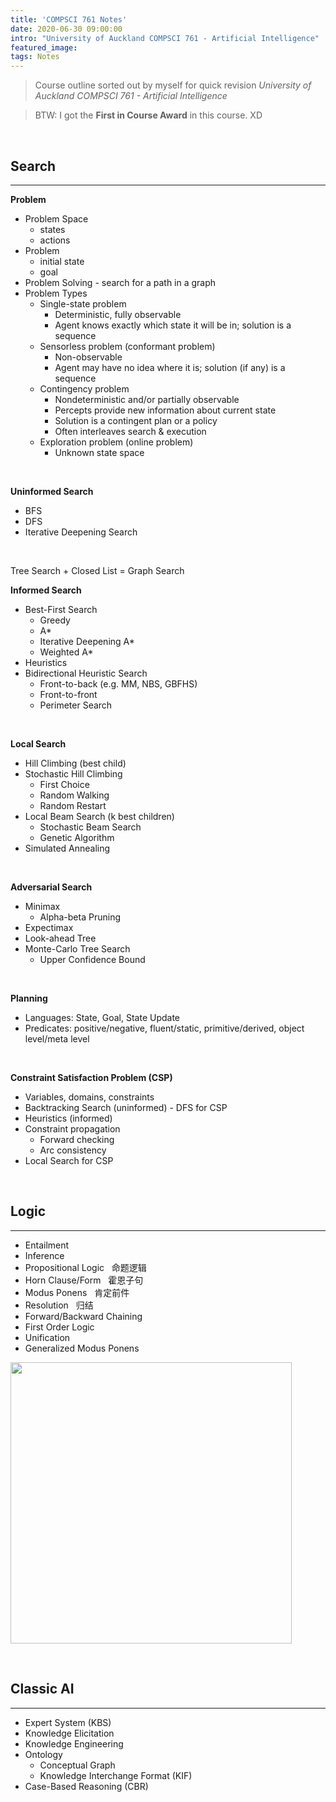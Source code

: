 ```yaml
---
title: 'COMPSCI 761 Notes'
date: 2020-06-30 09:00:00
intro: "University of Auckland COMPSCI 761 - Artificial Intelligence"
featured_image:
tags: Notes
---
```


> Course outline sorted out by myself for quick revision
> <i>University of Auckland COMPSCI 761 - Artificial Intelligence</i>

> BTW: I got the <b>First in Course Award</b> in this course. XD

<br/>

## Search
<hr/>

**Problem**
- Problem Space
    - states
    - actions
- Problem
    - initial state
    - goal
- Problem Solving - search for a path in a graph
- Problem Types
    - Single-state problem
        - Deterministic, fully observable  
        - Agent knows exactly which state it will be in; solution is a sequence 
    - Sensorless problem (conformant problem)
        - Non-observable 
        - Agent may have no idea where it is; solution (if any) is a sequence 
    - Contingency problem
        - Nondeterministic and/or partially observable 
        - Percepts provide new information about current state 
        - Solution is a contingent plan or a policy 
        - Often interleaves search & execution 
    - Exploration problem (online problem) 
        - Unknown state space 
<br/>

**Uninformed Search**
- BFS
- DFS
- Iterative Deepening Search
<br/>

Tree Search + Closed List = Graph Search
<br/>

**Informed Search**
- Best-First Search
    - Greedy
    - A*
    - Iterative Deepening A*
    - Weighted A*
- Heuristics
- Bidirectional Heuristic Search
    - Front-to-back (e.g. MM, NBS, GBFHS)
    - Front-to-front
    - Perimeter Search
<br/>

**Local Search**
- Hill Climbing (best child)
- Stochastic Hill Climbing
    - First Choice
    - Random Walking
    - Random Restart
- Local Beam Search (k best children)
    - Stochastic Beam Search
    - Genetic Algorithm
- Simulated Annealing
<br/>

**Adversarial Search**
- Minimax
    - Alpha-beta Pruning
- Expectimax
- Look-ahead Tree
- Monte-Carlo Tree Search
    - Upper Confidence Bound
<br/>

**Planning**
- Languages: State, Goal, State Update
- Predicates: positive/negative, fluent/static, primitive/derived, object level/meta level
<br/>

**Constraint Satisfaction Problem (CSP)**
- Variables, domains, constraints
- Backtracking Search (uninformed) - DFS for CSP
- Heuristics (informed)
- Constraint propagation
    - Forward checking
    - Arc consistency
- Local Search for CSP
<br/>

## Logic
<hr/>

- Entailment
- Inference
- Propositional Logic &nbsp; 命题逻辑
- Horn Clause/Form &nbsp; 霍恩子句
- Modus Ponens &nbsp; 肯定前件
- Resolution &nbsp; 归结
- Forward/Backward Chaining
- First Order Logic
- Unification
- Generalized Modus Ponens

<img src="logic.png" width="450px"></img>

<br/>

## Classic AI
<hr/>

- Expert System (KBS)
- Knowledge Elicitation
- Knowledge Engineering
- Ontology
    - Conceptual Graph
    - Knowledge Interchange Format (KIF)
- Case-Based Reasoning (CBR)
